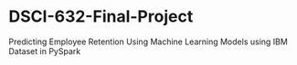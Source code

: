 # DSCI-632-Final-Project
Predicting Employee Retention Using Machine Learning Models using IBM Dataset in PySpark

